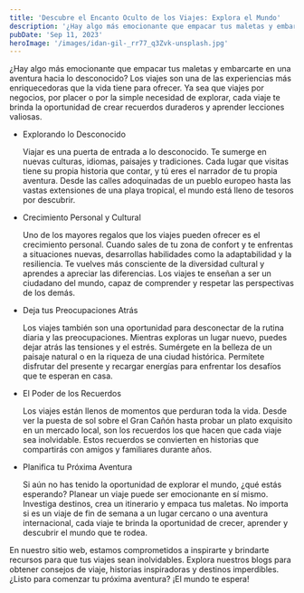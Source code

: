```yaml
---
title: 'Descubre el Encanto Oculto de los Viajes: Explora el Mundo'
description: '¿Hay algo más emocionante que empacar tus maletas y embarcarte en una aventura hacia lo desconocido?... '
pubDate: 'Sep 11, 2023'
heroImage: '/images/idan-gil-_rr77_q3Zvk-unsplash.jpg'
---
```


<p className="text-justify text-lg mb-5">
    ¿Hay algo más emocionante que empacar tus maletas y embarcarte en una aventura hacia lo desconocido? Los viajes son una de las experiencias más enriquecedoras que la vida tiene para ofrecer. Ya sea que viajes por negocios, por placer o por la simple necesidad de explorar, cada viaje te brinda la oportunidad de crear recuerdos duraderos y aprender lecciones valiosas.
</p>
<ul className="text-justify text-xl mb-5 ml-10 list-decimal">
    <li className="mb-1 font-semibold">Explorando lo Desconocido
        <p className="font-normal text-lg">Viajar es una puerta de entrada a lo desconocido. Te sumerge en nuevas culturas, idiomas, paisajes y tradiciones. Cada lugar que visitas tiene su propia historia que contar, y tú eres el narrador de tu propia aventura. Desde las calles adoquinadas de un pueblo europeo hasta las vastas extensiones de una playa tropical, el mundo está lleno de tesoros por descubrir.
        </p>
    </li>
    <li className="mb-1 font-semibold">Crecimiento Personal y Cultural
        <p className="font-normal text-lg">Uno de los mayores regalos que los viajes pueden ofrecer es el crecimiento personal. Cuando sales de tu zona de confort y te enfrentas a situaciones nuevas, desarrollas habilidades como la adaptabilidad y la resiliencia. Te vuelves más consciente de la diversidad cultural y aprendes a apreciar las diferencias. Los viajes te enseñan a ser un ciudadano del mundo, capaz de comprender y respetar las perspectivas de los demás.
        </p>
    </li>
    <li className="mb-1 font-semibold">Deja tus Preocupaciones Atrás
        <p className="font-normal text-lg">Los viajes también son una oportunidad para desconectar de la rutina diaria y las preocupaciones. Mientras exploras un lugar nuevo, puedes dejar atrás las tensiones y el estrés. Sumérgete en la belleza de un paisaje natural o en la riqueza de una ciudad histórica. Permítete disfrutar del presente y recargar energías para enfrentar los desafíos que te esperan en casa.
        </p>
    </li>
    <li className="mb-1 font-semibold">El Poder de los Recuerdos
        <p className="font-normal text-lg">Los viajes están llenos de momentos que perduran toda la vida. Desde ver la puesta de sol sobre el Gran Cañón hasta probar un plato exquisito en un mercado local, son los recuerdos los que hacen que cada viaje sea inolvidable. Estos recuerdos se convierten en historias que compartirás con amigos y familiares durante años.
        </p>
    </li>
    <li className="mb-1 font-semibold">Planifica tu Próxima Aventura
        <p className="font-normal text-lg">Si aún no has tenido la oportunidad de explorar el mundo, ¿qué estás esperando? Planear un viaje puede ser emocionante en sí mismo. Investiga destinos, crea un itinerario y empaca tus maletas. No importa si es un viaje de fin de semana a un lugar cercano o una aventura internacional, cada viaje te brinda la oportunidad de crecer, aprender y descubrir el mundo que te rodea.
        </p>
    </li>
</ul>
<p className="text-justify text-lg mb-5">
    En nuestro sitio web, estamos comprometidos a inspirarte y brindarte recursos para que tus viajes sean inolvidables. Explora nuestros blogs para obtener consejos de viaje, historias inspiradoras y destinos imperdibles. ¿Listo para comenzar tu próxima aventura? ¡El mundo te espera!
</p>


